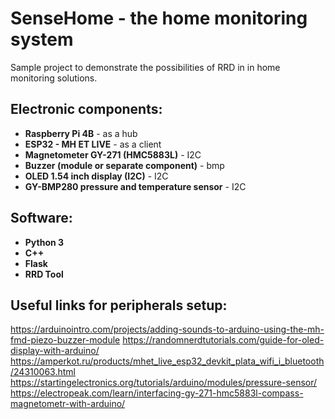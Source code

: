 # SenseHome - the home monitoring system
Sample project to demonstrate the possibilities of RRD in in home monitoring solutions.
## Electronic components:
- **Raspberry Pi 4B** - as a hub
- **ESP32 - MH ET LIVE** - as a client
- **Magnetometer GY-271 (HMC5883L)** - I2C
- **Buzzer (module or separate component)** - bmp 
- **OLED 1.54 inch display (I2C)** - I2C
- **GY-BMP280 pressure and temperature sensor** - I2C
## Software:
- **Python 3**
- **C++**
- **Flask**
- **RRD Tool**
## Useful links for peripherals setup:
https://arduinointro.com/projects/adding-sounds-to-arduino-using-the-mh-fmd-piezo-buzzer-module
https://randomnerdtutorials.com/guide-for-oled-display-with-arduino/
https://amperkot.ru/products/mhet_live_esp32_devkit_plata_wifi_i_bluetooth/24310063.html
https://startingelectronics.org/tutorials/arduino/modules/pressure-sensor/
https://electropeak.com/learn/interfacing-gy-271-hmc5883l-compass-magnetometr-with-arduino/